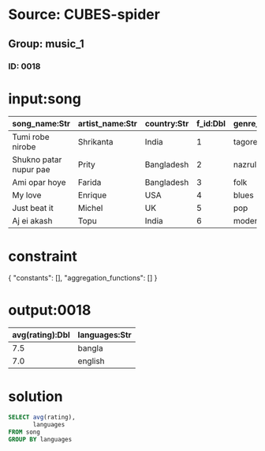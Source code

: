 # Source: CUBES-spider
## Group: music_1
### ID: 0018

# input:song

| song_name:Str | artist_name:Str | country:Str | f_id:Dbl | genre_is:Str | rating:Dbl | languages:Str | releasedate:Date | resolution:Dbl |
|---|---|---|---|---|---|---|---|---|
| Tumi robe nirobe | Shrikanta | India | 1 | tagore | 8 | bangla | 2011-08-28 | 1080 |
| Shukno patar nupur pae | Prity | Bangladesh | 2 | nazrul | 5 | bangla | 1997-09-21 | 512 |
| Ami opar hoye | Farida | Bangladesh | 3 | folk | 7 | bangla | 2001-04-07 | 320 |
| My love | Enrique | USA | 4 | blues | 6 | english | 2007-01-24 | 1080 |
| Just beat it | Michel | UK | 5 | pop | 8 | english | 2002-03-17 | 720 |
| Aj ei akash | Topu | India | 6 | modern | 10 | bangla | 2004-03-27 | 320 |

# constraint

{
  "constants": [],
  "aggregation_functions": []
}

# output:0018

| avg(rating):Dbl | languages:Str |
|---|---|
| 7.5 | bangla |
| 7.0 | english |

# solution

```sql
SELECT avg(rating),
       languages
FROM song
GROUP BY languages
```
